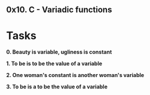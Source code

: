## 0x10. C - Variadic functions


# Tasks

**0. Beauty is variable, ugliness is constant**


**1. To be is to be the value of a variable**


**2. One woman's constant is another woman's variable**

**3. To be is a to be the value of a variable**
